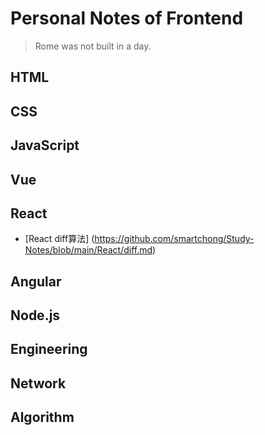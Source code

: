 # Personal Notes of Frontend

> Rome was not built in a day.

## HTML


## CSS


## JavaScript 


## Vue


## React
 * [React diff算法] (https://github.com/smartchong/Study-Notes/blob/main/React/diff.md)


## Angular


## Node.js


## Engineering


## Network


## Algorithm

